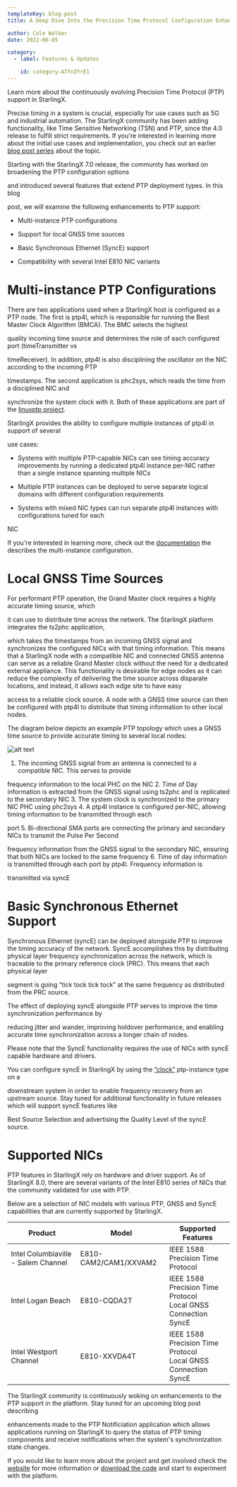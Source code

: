 ```yaml
---
templateKey: blog-post
title: A Deep Dive Into the Precision Time Protocol Configuration Enhancements

author: Cole Walker
date: 2022-06-05

category:
  - label: Features & Updates

    id: category-A7fnZYrE1
---
```

Learn more about the continuously evolving Precision Time Protocol (PTP) support in StarlingX. <!-- more -->

Precise timing in a system is crucial, especially for use cases such as 5G and industrial automation. The StarlingX community has been adding functionality, like Time Sensitive Networking (TSN) and PTP, since the 4.0 release to fulfill strict requirements.  If you're interested in learning more about the initial use cases and implementation, you check out an earlier [blog post series](https://www.starlingx.io/blog/starlingx-ptp-part-1/) about the topic.





Starting with the StarlingX 7.0 release, the community has worked on broadening the PTP configuration options 

and introduced several features that extend PTP deployment types. In this blog 

post, we will examine the following enhancements to PTP support:

- Multi-instance PTP configurations

- Support for local GNSS time sources

- Basic Synchronous Ethernet (SyncE) support

- Compatibility with several Intel E810 NIC variants


# Multi-instance PTP Configurations
There are two applications used when a StarlingX host is configured as a PTP node. The first is 
ptp4l, which is responsible for running the Best Master Clock Algorithm (BMCA). The BMC selects the highest 


quality incoming time source and determines the role of each configured port (timeTransmitter vs 

timeReceiver). In addition, ptp4l is also disciplining the oscillator on the NIC according to the incoming PTP 

timestamps. The second application is phc2sys, which reads the time from a disciplined NIC and 

synchronize the system clock with it. Both of these applications are part of the [linuxptp project](https://linuxptp.sourceforge.net/).


StarlingX provides the ability to configure multiple instances of ptp4l in support of several 

use cases:

- Systems with multiple PTP-capable NICs can see timing accuracy improvements by running a dedicated
ptp4l instance per-NIC rather than a single instance spanning multiple NICs

- Multiple PTP instances can be deployed to serve separate logical domains with different
configuration requirements

- Systems with mixed NIC types can run separate ptp4l instances with configurations tuned for each 

NIC

If you're interested in learning more, check out the [documentation](https://docs.starlingx.io/system_configuration/kubernetes/configuring-ptp-service-using-the-cli.html#ptp-instance-configuration) the describes the multi-instance configuration.



# Local GNSS Time Sources

For performant PTP operation, the Grand Master clock requires a highly accurate timing source, which 

it can use to distribute time across the network. The StarlingX platform integrates the ts2phc application, 

which takes the timestamps from an incoming GNSS signal and synchronizes the configured NICs with 
that timing information. This means that a StarlingX node with a compatible NIC and connected GNSS 
antenna can serve as a reliable Grand Master clock without the need for a dedicated external 
appliance. This functionality is desirable for edge nodes as it can reduce the complexity of 
delivering the time source across disparate locations, and instead, it allows each edge site to have easy 

access to a reliable clock source. A node with a GNSS time source can then be configured with ptp4l
to distribute that timing information to other local nodes.


The diagram below depicts an example PTP topology which uses a GNSS time source to provide accurate 
timing to several local nodes:

![alt text](/img/ptp-t-gm.png)

1. The incoming GNSS signal from an antenna is connected to a compatible NIC. This serves to provide 

frequency information to the local PHC on the NIC
2. Time of Day information is extracted from the GNSS signal using ts2phc and is replicated to the
secondary NIC
3. The system clock is synchronized to the primary NIC PHC using phc2sys
4. A ptp4l instance is configured per-NIC, allowing timing information to be transmitted through each 

port
5. Bi-directional SMA ports are connecting the primary and secondary NICs to transmit the Pulse Per Second

frequency information from the GNSS signal to the secondary NIC, ensuring that both NICs are locked
to the same frequency
6. Time of day information is transmitted through each port by ptp4l. Frequency information is

transmitted via syncE

# Basic Synchronous Ethernet Support
Synchronous Ethernet (syncE) can be deployed alongside PTP to improve the timing accuracy of the 
network. SyncE accomplishes this by distributing physical layer frequency synchronization across the
network, which is traceable to the primary reference clock (PRC). This means that each physical layer

segment is going “tick tock tick tock” at the same frequency as distributed from the PRC source. 

The effect of deploying syncE alongside PTP serves to improve the time synchronization performance by 

reducing jitter and wander, improving holdover performance, and enabling accurate time 
synchronization across a longer chain of nodes.

Please note that the SyncE functionality requires the use of NICs with syncE capable hardware and drivers.


You can configure syncE in StarlingX by using the [“clock”](https://docs.starlingx.io/system_configuration/kubernetes/instance-specific-considerations-d9d9509c79dd.html#clock) ptp-instance type on a 

downstream system in order to enable frequency recovery from an upstream source. Stay tuned for 
additional functionality in future releases which will support syncE features like 

Best Source Selection and advertising the Quality Level of the syncE source.



# Supported NICs
PTP features in StarlingX rely on hardware and driver support. As of StarlingX 8.0, there are 
several variants of the Intel E810 series of NICs that the community validated for use with PTP.


Below are a selection of NIC models with various PTP, GNSS and SyncE capabilities that are currently
supported by StarlingX.

| Product                             | Model                 | Supported Features                                                  |
|-------------------------------------|-----------------------|---------------------------------------------------------------------|
| Intel Columbiaville - Salem Channel | E810-CAM2/CAM1/XXVAM2 | IEEE 1588 Precision Time Protocol                                   |
| Intel Logan Beach                   | E810-CQDA2T           | IEEE 1588 Precision Time Protocol<br>Local GNSS Connection<br>SyncE |
| Intel Westport Channel              | E810-XXVDA4T          | IEEE 1588 Precision Time Protocol<br>Local GNSS Connection<br>SyncE |


The StarlingX community is continuously woking on enhancements to the PTP support in the platform. Stay tuned for an upcoming blog post describing 

enhancements made to the PTP Notificiation application which allows applications running on 
StarlingX to query the status of PTP timing components and receive notifications when the system's 
synchronization state changes.

If you would like to learn more about the project and get involved check the [website](https://www.starlingx.io) for more information or [download the code](https://opendev.org/starlingx) and start to experiment with the platform.